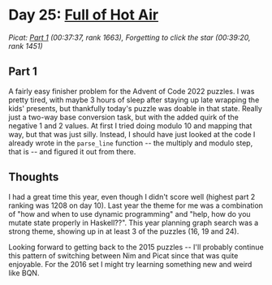 # Day 25: [Full of Hot Air](https://adventofcode.com/2022/day/25)
*Picat: [Part 1](https://github.com/DestyNova/advent_of_code_2022/blob/main/25/part1.nim) (00:37:37, rank 1663), Forgetting to click the star (00:39:20, rank 1451)*

## Part 1

A fairly easy finisher problem for the Advent of Code 2022 puzzles. I was pretty tired, with maybe 3 hours of sleep after staying up late wrapping the kids' presents, but thankfully today's puzzle was doable in that state. Really just a two-way base conversion task, but with the added quirk of the negative 1 and 2 values. At first I tried doing modulo 10 and mapping that way, but that was just silly. Instead, I should have just looked at the code I already wrote in the `parse_line` function -- the multiply and modulo step, that is -- and figured it out from there.

## Thoughts

I had a great time this year, even though I didn't score well (highest part 2 ranking was 1208 on day 10). Last year the theme for me was a combination of "how and when to use dynamic programming" and "help, how do you mutate state properly in Haskell??". This year planning graph search was a strong theme, showing up in at least 3 of the puzzles (16, 19 and 24).

Looking forward to getting back to the 2015 puzzles -- I'll probably continue this pattern of switching between Nim and Picat since that was quite enjoyable. For the 2016 set I might try learning something new and weird like BQN.
